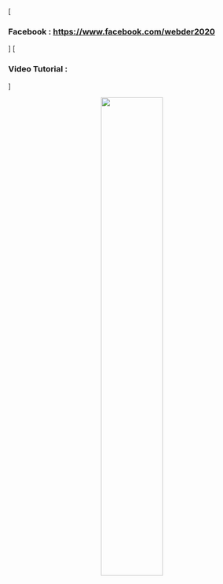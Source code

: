 [<h3>Facebook : https://www.facebook.com/webder2020</h3>]
[<h3>Video Tutorial : </h3>]
[<p align="center"><img src="https://user-images.githubusercontent.com/96941642/161379561-89842b8d-e2ce-46a5-8885-3d0a0f994f08.jpg" width="50%"></p>](https://youtu.be/IcZqJB0GCmE "Now in Android: 55")
  
